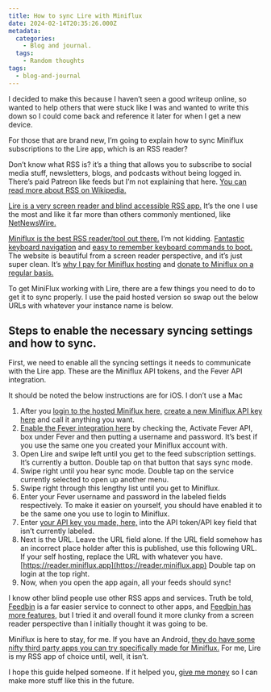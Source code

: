 ```yaml
---
title: How to sync Lire with Miniflux
date: 2024-02-14T20:35:26.000Z
metadata:
  categories:
    - Blog and journal.
  tags:
    - Random thoughts
tags:
  - blog-and-journal
---
```


I decided to make this because I haven’t seen a good writeup online, so wanted to help others that were stuck like I was and wanted to write this down so I could come back and reference it later for when I get a new device.

For those that are brand new, I’m going to explain how to sync Miniflux subscriptions to the Lire app, which is an RSS reader?

Don’t know what RSS is? it’s a thing that allows you to subscribe to social media stuff, newsletters, blogs, and podcasts without being logged in. There’s paid Patreon like feeds but I’m not explaining that here. [You can read more about RSS on Wikipedia.](https://en.wikipedia.org/wiki/RSS)

[Lire is a very screen reader and blind accessible RSS app.](https://lireapp.com/) It’s the one I use the most and like it far more than others commonly mentioned, like [NetNewsWire.](https://netnewswire.com/)

[Miniflux is the best RSS reader/tool out there.](https://miniflux.app/) I’m not kidding. [Fantastic keyboard navigation](https://miniflux.app/opinionated.html) and [easy to remember keyboard commands to boot.](https://miniflux.app/docs/keyboard_shortcuts.html) The website is beautiful from a screen reader perspective, and it’s just super clean. It’s [why I pay for Miniflux hosting](https://miniflux.app/hosting.html) and [donate to Miniflux on a regular basis.](https://miniflux.app/#donations)

To get MiniFlux working with Lire, there are a few things you need to do to get it to sync properly. I use the paid hosted version so swap out the below URLs with whatever your instance name is below.

## Steps to enable the necessary syncing settings and how to sync.

First, we need to enable all the syncing settings it needs to communicate with the Lire app. These are the Miniflux API tokens, and the Fever API integration.

It should be noted the below instructions are for iOS. I don’t use a Mac

1.  After you [login to the hosted Miniflux here,](https://reader.miniflux.app/keys) [create a new Miniflux API key here](https://reader.miniflux.app/keys) and call it anything you want.
2.  [Enable the Fever integration here](https://reader.miniflux.app/integrations) by checking the, Activate Fever API, box under Fever and then putting a username and password. It’s best if you use the same one you created your Miniflux account with.
3.  Open Lire and swipe left until you get to the feed subscription settings. It’s currently a button. Double tap on that button that says sync mode.
4.  Swipe right until you hear sync mode. Double tap on the service currently selected to open up another menu.
5.  Swipe right through this lengthy list until you get to Miniflux.
6.  Enter your Fever username and password in the labeled fields respectively. To make it easier on yourself, you should have enabled it to be the same one you use to login to Miniflux.
7.  Enter [your API key you made, here,](https://reader.miniflux.app/keys) into the API token/API key field that isn’t currently labeled.
8.  Next is the URL. Leave the URL field alone. If the URL field somehow has an incorrect place holder after this is published, use this following URL. If your self hosting, replace the URL with whatever you have. [https://reader.miniflux.app](https://reader.miniflux.app) Double tap on login at the top right.
9.  Now, when you open the app again, all your feeds should sync!

I know other blind people use other RSS apps and services. Truth be told, [Feedbin](https://feedbin.com/about) is a far easier service to connect to other apps, and [Feedbin has more features,](https://feedbin.com/help) but I tried it and overall found it more clunky from a screen reader perspective than I initially thought it was going to be.

Miniflux is here to stay, for me. If you have an Android, [they do have some nifty third party apps you can try specifically made for Miniflux.](https://miniflux.app/docs/apps.html) For me, Lire is my RSS app of choice until, well, it isn’t.

I hope this guide helped someone. If it helped you, [give me money](https://robertkingett.com/donate/) so I can make more stuff like this in the future.
